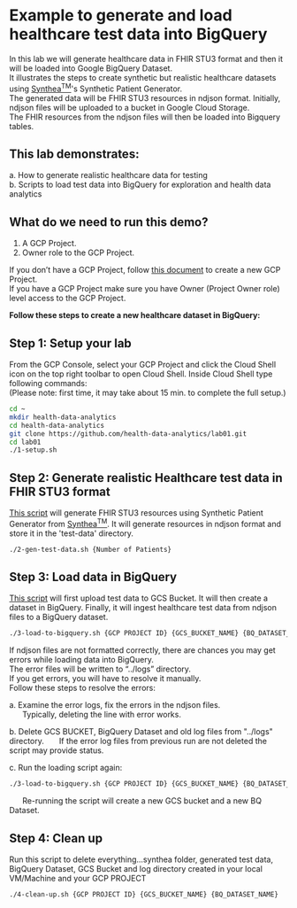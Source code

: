 # Example to generate and load healthcare test data into BigQuery

In this lab we will generate healthcare data in FHIR STU3 format and then it will be loaded into Google BigQuery Dataset.  
It illustrates the steps to create synthetic but realistic healthcare datasets using [Synthea<sup>TM</sup>](https://syntheticmass.mitre.org/)'s Synthetic Patient Generator.  
The generated data will be FHIR STU3 resources in ndjson format.  Initially, ndjson files will be uploaded to a bucket in Google Cloud Storage.  
The FHIR resources from the ndjson files will then be loaded into Bigquery tables.

## This lab  demonstrates:  
a. How to generate realistic healthcare data for testing  
b. Scripts to load test data into BigQuery for exploration and health data analytics

## What do we need to run this demo?  
1. A GCP Project.   
2. Owner role to the GCP Project.

If you don’t have a GCP Project, follow [this document](https://cloud.google.com/resource-manager/docs/creating-managing-projects) to create a new GCP Project.  
If you have a GCP Project make sure you have Owner (Project Owner role) level access to the GCP Project.  

<b>Follow these steps to create a new healthcare dataset in BigQuery:</b>
## Step 1: Setup your lab  
From the GCP Console, select your GCP Project and click the Cloud Shell icon on the top right toolbar to open Cloud Shell. Inside Cloud Shell type following commands:  
(Please note: first time, it may take about 15 min. to complete the full setup.)
```bash
cd ~  
mkdir health-data-analytics  
cd health-data-analytics  
git clone https://github.com/health-data-analytics/lab01.git  
cd lab01  
./1-setup.sh  
```
## Step 2: Generate realistic Healthcare test data in FHIR STU3 format
[This script](./2-gen-test-data.sh) will generate FHIR STU3 resources using Synthetic Patient Generator from [Synthea<sup>TM</sup>](https://syntheticmass.mitre.org/). It will generate resources in ndjson format and store it in the 'test-data' directory.
```bash
./2-gen-test-data.sh {Number of Patients}
```
 ## Step 3: Load data in BigQuery
 [This script](./3-load-to-bigquery.sh) will first upload test data to GCS Bucket. It will then create a dataset in BigQuery. Finally, it will ingest healthcare test data from ndjson files to a BigQuery dataset.
```bash
./3-load-to-bigquery.sh {GCP PROJECT ID} {GCS_BUCKET_NAME} {BQ_DATASET_NAME}
```
If ndjson files are not formatted correctly, there are chances you may get errors while loading data into BigQuery.  
The error files will be written to “../logs” directory.   
If you get errors, you will have to resolve it manually.   
Follow these steps to resolve the errors:

a. Examine the error logs, fix the errors in the ndjson files.  
&nbsp;&nbsp;&nbsp;&nbsp;&nbsp;&nbsp;Typically, deleting the line with error works.

b. Delete GCS BUCKET, BigQuery Dataset and old log files from "../logs" directory. 
&nbsp;&nbsp;&nbsp;&nbsp;&nbsp;&nbsp;If the error log files from previous run are not deleted the script may provide status. 
 
c. Run the loading script again:  
```bash
./3-load-to-bigquery.sh {GCP PROJECT ID} {GCS_BUCKET_NAME} {BQ_DATASET_NAME}
```  
&nbsp;&nbsp;&nbsp;&nbsp;&nbsp;&nbsp;Re-running the script will create a new GCS bucket and a new BQ Dataset.

## Step 4: Clean up
Run this script to delete everything...synthea folder, generated test data, BigQuery Dataset, GCS Bucket and log directory created in your local VM/Machine and your GCP PROJECT
```bash
./4-clean-up.sh {GCP PROJECT ID} {GCS_BUCKET_NAME} {BQ_DATASET_NAME}
```
